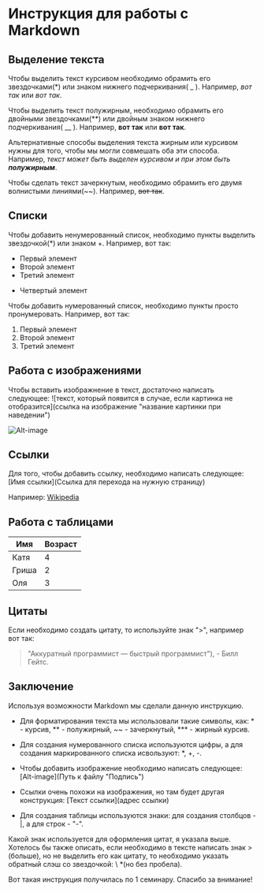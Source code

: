 # Инструкция для работы с Markdown

## Выделение текста

Чтобы выделить текст курсивом необходимо обрамить его звездочками(*) или знаком нижнего подчеркивания( _ ). Например, *вот так* или _вот так_.

Чтобы выделить текст полужирным, необходимо обрамить его двойными звездочками(**) или двойным знаком нижнего подчеркивания( __ ). Например, **вот так** или __вот так__.

Альтернативные способы выделения текста жирным или курсивом нужны для того, чтобы мы могли совмешать оба эти способа. Например, 
_текст может быть выделен курсивом и при этом быть **полужирным**_.

Чтобы сделать текст зачеркнутым, необходимо обрамить его двумя волнистыми линиями(~~). Например, ~~вот так~~.

## Списки

Чтобы добавить ненумерованный список, необходимо пункты выделить звездочкой(*) или знаком +. Например, вот так: 

* Первый элемент
* Второй элемент
* Третий элемент
+ Четвертый элемент

Чтобы добавить нумерованный список, необходимо пункты просто пронумеровать. Например, вот так:

1. Первый элемент
2. Второй элемент
3. Третий элемент

## Работа с изображениями

Чтобы вставить изображнение в текст, достаточно написать следующее: 
![текст, который появится в случае, если картинка не отобразится](ссылка на изображение "название картинки при наведении")

![Alt-image](https://i.pinimg.com/originals/e7/33/91/e7339184de996fc0ff586549fb7794ad.jpg "Cute cat")

## Ссылки

Для того, чтобы добавить ссылку, необходимо написать следующее: 
[Имя ссылки](Ссылка для перехода на нужную страницу)

Например: [Wikipedia](https://ru.wikipedia.org/wiki/Markdown)

## Работа с таблицами

Имя | Возраст |
------ | ------|
Катя       | 4   |
Гриша      | 2   |
Оля        | 3    |


## Цитаты

Если необходимо создать цитату, то используйте знак ">", например вот так: 

>"Аккуратный программист — быстрый программист"), - Билл Гейтс. 

## Заключение

Используя возможности Markdown мы сделали данную инструкцию. 

* Для форматирования текста мы использовали такие символы, как: * - курсив, ** - полужирный, ~~ - зачеркнутый,  *** - жирный курсив.

* Для создания нумерованного списка используются цифры, а для создания маркированного списка исвользуют: *, +, -.

* Чтобы добавить изображение необходимо написать следующее: [Alt-image](Путь к файлу "Подпись")

* Ссылки очень похожи на изображения, но там будет другая конструкция: [Текст ссылки](адрес ссылки)

* Для создания таблицы используются знаки: для создания столбцов - |, а для строк - "-".

Какой знак используется для оформления цитат, я указала выше. Хотелось бы также описать, если необходимо в тексте написать знак >(больше), но не выделить его как цитату, то необходимо указать обратный слэш со звездочкой: \ *(но без пробела). 

Вот такая инструкция получилась по 1 семинару. Спасибо за внимание!
